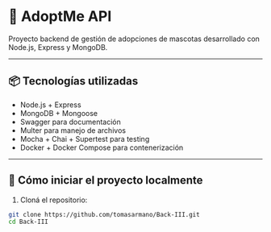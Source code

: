 # 🐶 AdoptMe API

Proyecto backend de gestión de adopciones de mascotas desarrollado con Node.js, Express y MongoDB.

---

## 📦 Tecnologías utilizadas

- Node.js + Express
- MongoDB + Mongoose
- Swagger para documentación
- Multer para manejo de archivos
- Mocha + Chai + Supertest para testing
- Docker + Docker Compose para contenerización

---

## 🚀 Cómo iniciar el proyecto localmente

1. Cloná el repositorio:

```bash
git clone https://github.com/tomasarmano/Back-III.git
cd Back-III
